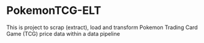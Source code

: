 # PokemonTCG-ELT
This is project to scrap (extract), load and transform Pokemon Trading Card Game (TCG) price data within a data pipeline
